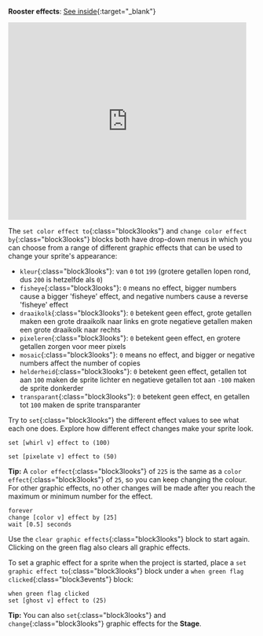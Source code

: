 **Rooster effects**: [See inside](https://scratch.mit.edu/projects/435730522/editor){:target="_blank"}

<div class="scratch-preview">
  <iframe allowtransparency="true" width="485" height="402" src="https://scratch.mit.edu/projects/embed/435730522/?autostart=false" frameborder="0"></iframe>
</div>

The `set color effect to`{:class="block3looks"} and `change color effect by`{:class="block3looks"} blocks both have drop-down menus in which you can choose from a range of different graphic effects that can be used to change your sprite's appearance:

+ `kleur`{:class="block3looks"}: van `0` tot `199` (grotere getallen lopen rond, dus `200` is hetzelfde als `0`)
+ `fisheye`{:class="block3looks"}: `0` means no effect, bigger numbers cause a bigger 'fisheye' effect, and negative numbers cause a reverse 'fisheye' effect
+ `draaikolk`{:class="block3looks"}: `0` betekent geen effect, grote getallen maken een grote draaikolk naar links en grote negatieve getallen maken een grote draaikolk naar rechts
+ `pixeleren`{:class="block3looks"}: `0` betekent geen effect, en grotere getallen zorgen voor meer pixels
+ `mosaic`{:class="block3looks"}: `0` means no effect, and bigger or negative numbers affect the number of copies
+ `helderheid`{:class="block3looks"}: `0` betekent geen effect, getallen tot aan `100` maken de sprite lichter en negatieve getallen tot aan `-100` maken de sprite donkerder
+ `transparant`{:class="block3looks"}: `0` betekent geen effect, en getallen tot `100` maken de sprite transparanter

Try to `set`{:class="block3looks"} the different effect values to see what each one does. Explore how different effect changes make your sprite look.

```blocks3
set [whirl v] effect to (100)

set [pixelate v] effect to (50)
```

**Tip:** A `color effect`{:class="block3looks"} of `225` is the same as a `color effect`{:class="block3looks"} of `25`, so you can keep changing the colour. For other graphic effects, no other changes will be made after you reach the maximum or minimum number for the effect.

```blocks3
forever
change [color v] effect by [25]
wait [0.5] seconds
```

Use the `clear graphic effects`{:class="block3looks"} block to start again. Clicking on the green flag also clears all graphic effects.

To set a graphic effect for a sprite when the project is started, place a `set graphic effect to`{:class="block3looks"} block under a `when green flag clicked`{:class="block3events"} block:

```blocks3
when green flag clicked
set [ghost v] effect to (25)
```

**Tip:** You can also `set`{:class="block3looks"} and `change`{:class="block3looks"} graphic effects for the **Stage**.
